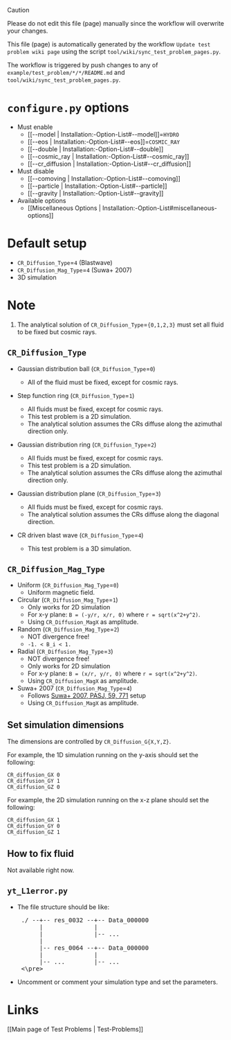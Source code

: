 > [!CAUTION]
> Please do not edit this file (page) manually since the workflow will overwrite your changes.
>
> This file (page) is automatically generated by the workflow `Update test problem wiki page` using the script `tool/wiki/sync_test_problem_pages.py`.
>
> The workflow is triggered by push changes to any of `example/test_problem/*/*/README.md` and `tool/wiki/sync_test_problem_pages.py`.


# `configure.py` options
- Must enable
   - [[--model | Installation:-Option-List#--model]]=`HYDRO`
   - [[--eos | Installation:-Option-List#--eos]]=`COSMIC_RAY`
   - [[--double | Installation:-Option-List#--double]]
   - [[--cosmic_ray | Installation:-Option-List#--cosmic_ray]]
   - [[--cr_diffusion | Installation:-Option-List#--cr_diffusion]]
- Must disable
   - [[--comoving | Installation:-Option-List#--comoving]]
   - [[--particle | Installation:-Option-List#--particle]]
   - [[--gravity | Installation:-Option-List#--gravity]]
- Available options
   - [[Miscellaneous Options | Installation:-Option-List#miscellaneous-options]]


# Default setup
- `CR_Diffusion_Type`=`4`     (Blastwave)
- `CR_Diffusion_Mag_Type`=`4` (Suwa+ 2007)
- 3D simulation


# Note
1. The analytical solution of `CR_Diffusion_Type`=`{0,1,2,3}` must set all fluid to be fixed but cosmic rays.


## `CR_Diffusion_Type`
- Gaussian distribution ball (`CR_Diffusion_Type`=`0`)

   - All of the fluid must be fixed, except for cosmic rays.

- Step function ring         (`CR_Diffusion_Type`=`1`)
   - All fluids must be fixed, except for cosmic rays.
   - This test problem is a 2D simulation.
   - The analytical solution assumes the CRs diffuse along the azimuthal direction only.

- Gaussian distribution ring (`CR_Diffusion_Type`=`2`)
   - All fluids must be fixed, except for cosmic rays.
   - This test problem is a 2D simulation.
   - The analytical solution assumes the CRs diffuse along the azimuthal direction only.

- Gaussian distribution plane (`CR_Diffusion_Type`=`3`)
   - All fluids must be fixed, except for cosmic rays.
   - The analytical solution assumes the CRs diffuse along the diagonal direction.

- CR driven blast wave        (`CR_Diffusion_Type`=`4`)
   - This test problem is a 3D simulation.


## `CR_Diffusion_Mag_Type`
- Uniform    (`CR_Diffusion_Mag_Type`=`0`)
   - Uniform magnetic field.
- Circular   (`CR_Diffusion_Mag_Type`=`1`)
   - Only works for 2D simulation
   - For x-y plane: `B = (-y/r, x/r, 0)` where `r = sqrt(x^2+y^2)`.
   - Using `CR_Diffusion_MagX` as amplitude.
- Random     (`CR_Diffusion_Mag_Type`=`2`)
   - NOT divergence free!
   - `-1. < B_i < 1.`
- Radial     (`CR_Diffusion_Mag_Type`=`3`)
   - NOT divergence free!
   - Only works for 2D simulation
   - For x-y plane: `B = (x/r, y/r, 0)` where `r = sqrt(x^2+y^2)`.
   - Using `CR_Diffusion_MagX` as amplitude.
- Suwa+ 2007 (`CR_Diffusion_Mag_Type`=`4`)
   - Follows [Suwa+ 2007, PASJ, 59, 771](https://doi.org/10.1093/pasj/59.4.771) setup
   - Using `CR_Diffusion_MagX` as amplitude.


## Set simulation dimensions
The dimensions are controlled by `CR_Diffusion_G{X,Y,Z}`.

For example, the 1D simulation running on the y-axis should set the following:
```
CR_diffusion_GX 0
CR_diffusion_GY 1
CR_diffusion_GZ 0
```

For example, the 2D simulation running on the x-z plane should set the following:
```
CR_diffusion_GX 1
CR_diffusion_GY 0
CR_diffusion_GZ 1
```


## How to fix fluid
Not available right now.


## `yt_L1error.py`
- The file structure should be like:
   <pre>
   ./ --+-- res_0032 --+-- Data_000000
        |              |
        |              |-- ...
        |
        |-- res_0064 --+-- Data_000000
        |              |
        |-- ...        |-- ...
   <\pre>
- Uncomment or comment your simulation type and set the parameters.

# Links
[[Main page of Test Problems | Test-Problems]]


